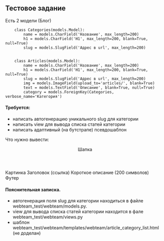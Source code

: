 ## Тестовое задание
 Есть 2 модели (Блог)


        class Categories(models.Model):
            name = models.CharField('Название', max_length=200)
            h1 = models.CharField('H1', max_length=200, blank=True, null=True)
            slug = models.SlugField('Адрес в url', max_length=200)


        class Articles(models.Model):
            name = models.CharField('Название', max_length=200)
            h1 = models.CharField('H1', max_length=200, blank=True, null=True)
            slug = models.SlugField('Адрес в url', max_length=200)
            img = models.ImageField(upload_to='articles/', blank=True)
            text = models.TextField('Описание', blank=True, null=True)
            category = models.ForeignKey(Categories, verbose_name='Категория')

#### Требуется:
- написать автогенерацию уникального slug для категории
- написать view для вывода списка статей категории
- написать адаптивный (на бутстрапе) псевдошаблон

Что нужно вывести:
<header>Шапка</header><div class=`container`>
Картинка
Заголовок (ссылка)
Короткое описание (200 символов)
</div><footer>Футер</footer>

#### Пояснительная записка.
- автогенерация поля slug для категории находиться в файле webteam_test/webteam/models.py.
- view для вывода списка статей категории находится в фале webteam_test/webteam/views.py
- шаблон webteam_test/webteam/templates/webteam/article_category_list.html (не доделан)